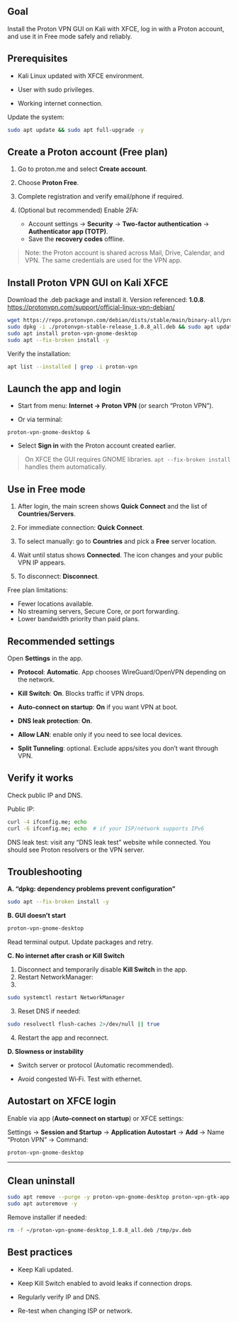 ## Goal

Install the Proton VPN GUI on Kali with XFCE, log in with a Proton account, and use it in Free mode safely and reliably.
## Prerequisites

- Kali Linux updated with XFCE environment.
   
- User with sudo privileges.

- Working internet connection.

Update the system:

```bash
sudo apt update && sudo apt full-upgrade -y
```

## Create a Proton account (Free plan)

1. Go to proton.me and select **Create account**.

2. Choose **Proton Free**.

3. Complete registration and verify email/phone if required.

4. (Optional but recommended) Enable 2FA:
    - Account settings → **Security** → **Two-factor authentication** → **Authenticator app (TOTP)**.
    - Save the **recovery codes** offline.

> Note: the Proton account is shared across Mail, Drive, Calendar, and VPN. The same credentials are used for the VPN app.
## Install Proton VPN GUI on Kali XFCE

Download the .deb package and install it. Version referenced: **1.0.8**. https://protonvpn.com/support/official-linux-vpn-debian/

```bash
wget https://repo.protonvpn.com/debian/dists/stable/main/binary-all/protonvpn-stable-release_1.0.8_all.deb
sudo dpkg -i ./protonvpn-stable-release_1.0.8_all.deb && sudo apt update
sudo apt install proton-vpn-gnome-desktop
sudo apt --fix-broken install -y
```

Verify the installation:

```bash
apt list --installed | grep -i proton-vpn
```
## Launch the app and login

- Start from menu: **Internet → Proton VPN** (or search “Proton VPN”).

- Or via terminal:

```
proton-vpn-gnome-desktop &
```

- Select **Sign in** with the Proton account created earlier.

> On XFCE the GUI requires GNOME libraries. `apt --fix-broken install` handles them automatically.
## Use in Free mode

1. After login, the main screen shows **Quick Connect** and the list of **Countries/Servers**.

2. For immediate connection: **Quick Connect**.

3. To select manually: go to **Countries** and pick a **Free** server location.

4. Wait until status shows **Connected**. The icon changes and your public VPN IP appears.

5. To disconnect: **Disconnect**.

Free plan limitations:

- Fewer locations available.
- No streaming servers, Secure Core, or port forwarding.
- Lower bandwidth priority than paid plans.
## Recommended settings

Open **Settings** in the app.

- **Protocol**: **Automatic**. App chooses WireGuard/OpenVPN depending on the network.

- **Kill Switch**: **On**. Blocks traffic if VPN drops.

- **Auto‑connect on startup**: **On** if you want VPN at boot.

- **DNS leak protection**: **On**.

- **Allow LAN**: enable only if you need to see local devices.

- **Split Tunneling**: optional. Exclude apps/sites you don’t want through VPN.
## Verify it works

Check public IP and DNS.

Public IP:

```bash
curl -4 ifconfig.me; echo
curl -6 ifconfig.me; echo  # if your ISP/network supports IPv6
```

DNS leak test: visit any “DNS leak test” website while connected. You should see Proton resolvers or the VPN server.
## Troubleshooting

**A. “dpkg: dependency problems prevent configuration”**

```bash
sudo apt --fix-broken install -y
```

**B. GUI doesn’t start**

```bash
proton-vpn-gnome-desktop
```

Read terminal output. Update packages and retry.

**C. No internet after crash or Kill Switch**

1. Disconnect and temporarily disable **Kill Switch** in the app.
2. Restart NetworkManager:
3. 
```bash
sudo systemctl restart NetworkManager
```

3. Reset DNS if needed:

```bash
sudo resolvectl flush-caches 2>/dev/null || true
```

4. Restart the app and reconnect.

**D. Slowness or instability**

- Switch server or protocol (Automatic recommended).

- Avoid congested Wi‑Fi. Test with ethernet.
## Autostart on XFCE login

Enable via app (**Auto‑connect on startup**) or XFCE settings:

Settings → **Session and Startup** → **Application Autostart** → **Add** → Name “Proton VPN” → Command:

```
proton-vpn-gnome-desktop
```

---
## Clean uninstall

```bash
sudo apt remove --purge -y proton-vpn-gnome-desktop proton-vpn-gtk-app
sudo apt autoremove -y
```

Remove installer if needed:

```bash
rm -f ~/proton-vpn-gnome-desktop_1.0.8_all.deb /tmp/pv.deb
```
## Best practices

- Keep Kali updated.

- Keep Kill Switch enabled to avoid leaks if connection drops.

- Regularly verify IP and DNS.

- Re-test when changing ISP or network.